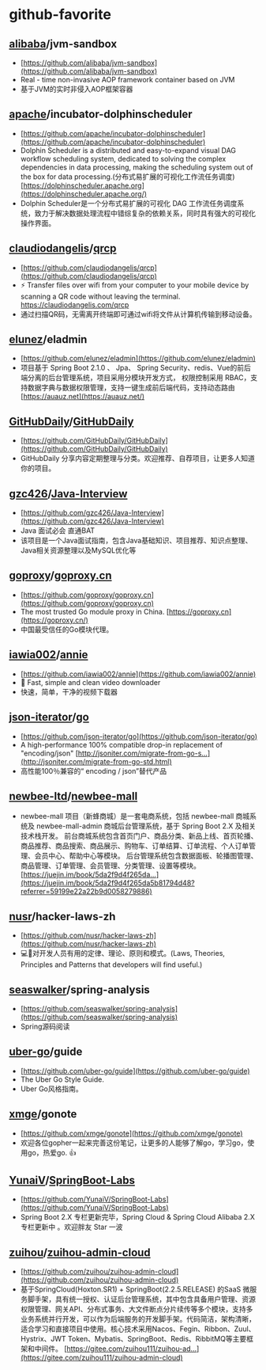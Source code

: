 # github-favorite

## [alibaba](https://github.com/alibaba)/**jvm-sandbox**

- [https://github.com/alibaba/jvm-sandbox](https://github.com/alibaba/jvm-sandbox)
- Real - time non-invasive AOP framework container based on JVM
- 基于JVM的实时非侵入AOP框架容器

## [apache](https://github.com/apache)/**incubator-dolphinscheduler**

- [https://github.com/apache/incubator-dolphinscheduler](https://github.com/apache/incubator-dolphinscheduler)
- Dolphin Scheduler is a distributed and easy-to-expand visual DAG workflow scheduling system, dedicated to solving the complex dependencies in data processing, making the scheduling system out of the box for data processing.(分布式易扩展的可视化工作流任务调度) [https://dolphinscheduler.apache.org](https://dolphinscheduler.apache.org/)
- Dolphin Scheduler是一个分布式易扩展的可视化 DAG 工作流任务调度系统，致力于解决数据处理流程中错综复杂的依赖关系，同时具有强大的可视化操作界面。

## [claudiodangelis](https://github.com/claudiodangelis)/**[qrcp](https://github.com/claudiodangelis/qrcp)**

- [https://github.com/claudiodangelis/qrcp](https://github.com/claudiodangelis/qrcp)
- ⚡ Transfer files over wifi from your computer to your mobile device by scanning a QR code without leaving the terminal. https://claudiodangelis.com/qrcp
- 通过扫描QR码，无需离开终端即可通过wifi将文件从计算机传输到移动设备。

## [elunez](https://github.com/elunez)/**eladmin**

- [https://github.com/elunez/eladmin](https://github.com/elunez/eladmin)
- 项目基于 Spring Boot 2.1.0 、 Jpa、 Spring Security、redis、Vue的前后端分离的后台管理系统，项目采用分模块开发方式， 权限控制采用 RBAC，支持数据字典与数据权限管理，支持一键生成前后端代码，支持动态路由 [https://auauz.net](https://auauz.net/)

## [GitHubDaily](https://github.com/GitHubDaily)/**[GitHubDaily](https://github.com/GitHubDaily/GitHubDaily)**

- [https://github.com/GitHubDaily/GitHubDaily](https://github.com/GitHubDaily/GitHubDaily)
-  GitHubDaily 分享内容定期整理与分类。欢迎推荐、自荐项目，让更多人知道你的项目。

## [gzc426](https://github.com/gzc426)/**[Java-Interview](https://github.com/gzc426/Java-Interview)**

- [https://github.com/gzc426/Java-Interview](https://github.com/gzc426/Java-Interview)
- Java 面试必会 直通BAT
- 该项目是一个Java面试指南，包含Java基础知识、项目推荐、知识点整理、Java相关资源整理以及MySQL优化等

## [goproxy](https://github.com/goproxy)/**[goproxy.cn](https://github.com/goproxy/goproxy.cn)**

- [https://github.com/goproxy/goproxy.cn](https://github.com/goproxy/goproxy.cn)
- The most trusted Go module proxy in China. [https://goproxy.cn](https://goproxy.cn/)
- 中国最受信任的Go模块代理。

## [iawia002](https://github.com/iawia002)/**[annie](https://github.com/iawia002/annie)**

- [https://github.com/iawia002/annie](https://github.com/iawia002/annie)
- 👾 Fast, simple and clean video downloader
- 快速，简单，干净的视频下载器

## [json-iterator](https://github.com/json-iterator)/**[go](https://github.com/json-iterator/go)**

- [https://github.com/json-iterator/go](https://github.com/json-iterator/go)
- A high-performance 100% compatible drop-in replacement of "encoding/json" [http://jsoniter.com/migrate-from-go-s…](http://jsoniter.com/migrate-from-go-std.html)
- 高性能100％兼容的“ encoding / json”替代产品

## [newbee-ltd](https://github.com/newbee-ltd)/**[newbee-mall](https://github.com/newbee-ltd/newbee-mall)**

- newbee-mall 项目（新蜂商城）是一套电商系统，包括 newbee-mall 商城系统及 newbee-mall-admin 商城后台管理系统，基于 Spring Boot 2.X 及相关技术栈开发。 前台商城系统包含首页门户、商品分类、新品上线、首页轮播、商品推荐、商品搜索、商品展示、购物车、订单结算、订单流程、个人订单管理、会员中心、帮助中心等模块。 后台管理系统包含数据面板、轮播图管理、商品管理、订单管理、会员管理、分类管理、设置等模块。 [https://juejin.im/book/5da2f9d4f265da…](https://juejin.im/book/5da2f9d4f265da5b81794d48?referrer=59199e22a22b9d0058279886)

## [nusr](https://github.com/nusr)/**hacker-laws-zh**

- [https://github.com/nusr/hacker-laws-zh](https://github.com/nusr/hacker-laws-zh)
- 💻📖对开发人员有用的定律、理论、原则和模式。(Laws, Theories, Principles and Patterns that developers will find useful.)

## [seaswalker](https://github.com/seaswalker)/**spring-analysis**

- [https://github.com/seaswalker/spring-analysis](https://github.com/seaswalker/spring-analysis)
- Spring源码阅读

## [uber-go](https://github.com/uber-go)/**guide**

- [https://github.com/uber-go/guide](https://github.com/uber-go/guide)
- The Uber Go Style Guide.
- Uber Go风格指南。

## [xmge](https://github.com/xmge)/**gonote**

- [https://github.com/xmge/gonote](https://github.com/xmge/gonote)
- 欢迎各位gopher一起来完善这份笔记，让更多的人能够了解go，学习go，使用go，热爱go. 👍

## [YunaiV](https://github.com/YunaiV)/**[SpringBoot-Labs](https://github.com/YunaiV/SpringBoot-Labs)**

- [https://github.com/YunaiV/SpringBoot-Labs](https://github.com/YunaiV/SpringBoot-Labs)
- Spring Boot 2.X 专栏更新完毕，Spring Cloud & Spring Cloud Alibaba 2.X 专栏更新中 。欢迎胖友 Star 一波

## [zuihou](https://github.com/zuihou)/**[zuihou-admin-cloud](https://github.com/zuihou/zuihou-admin-cloud)**

- [https://github.com/zuihou/zuihou-admin-cloud](https://github.com/zuihou/zuihou-admin-cloud)
- 基于SpringCloud(Hoxton.SR1) + SpringBoot(2.2.5.RELEASE) 的SaaS 微服务脚手架，具有统一授权、认证后台管理系统，其中包含具备用户管理、资源权限管理、网关API、分布式事务、大文件断点分片续传等多个模块，支持多业务系统并行开发，可以作为后端服务的开发脚手架。代码简洁，架构清晰，适合学习和直接项目中使用。核心技术采用Nacos、Fegin、Ribbon、Zuul、Hystrix、JWT Token、Mybatis、SpringBoot、Redis、RibbitMQ等主要框架和中间件。 [https://gitee.com/zuihou111/zuihou-ad…](https://gitee.com/zuihou111/zuihou-admin-cloud)